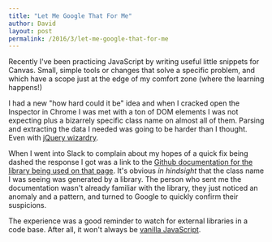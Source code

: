 ```yaml
---
title: "Let Me Google That For Me"
author: David
layout: post
permalink: /2016/3/let-me-google-that-for-me
---
```

Recently I've been practicing JavaScript by writing useful little snippets for Canvas. Small, simple tools or changes that solve a specific problem, and which have a scope just at the edge of my comfort zone (where the learning happens!)

I had a new "how hard could it be" idea and when I cracked open the Inspector in Chrome I was met with a ton of DOM elements I was not expecting plus a bizarrely specific class name on almost all of them. Parsing and extracting the data I needed was going to be harder than I thought. Even with [jQuery wizardry](http://youmightnotneedjquery.com/).

When I went into Slack to complain about my hopes of a quick fix being dashed the response I got was a link to the [Github documentation for the library being used on that page](https://github.com/mleibman/SlickGrid/wiki). It's obvious _in hindsight_ that the class name I was seeing was generated by a library. The person who sent me the documentation wasn't already familiar with the library, they just noticed an anomaly and a pattern, and turned to Google to quickly confirm their suspicions.

The experience was a good reminder to watch for external libraries in a code base. After all, it won't always be [vanilla JavaScript](http://vanilla-js.com/).

